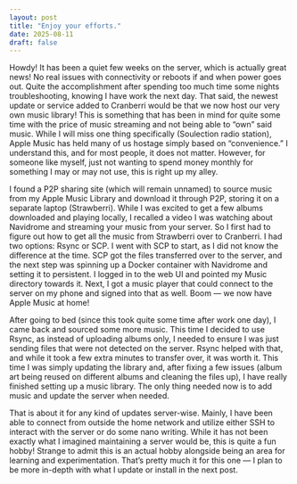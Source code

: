 ```yaml
---
layout: post 
title: "Enjoy your efforts." 
date: 2025-08-11 
draft: false
---
```

Howdy! It has been a quiet few weeks on the server, which is actually great news! No real issues with connectivity or reboots if and when power goes out. Quite the accomplishment after spending too much time some nights troubleshooting, knowing I have work the next day. That said, the newest update or service added to Cranberri would be that we now host our very own music library! This is something that has been in mind for quite some time with the price of music streaming and not being able to “own” said music. While I will miss one thing specifically (Soulection radio station), Apple Music has held many of us hostage simply based on “convenience.” I understand this, and for most people, it does not matter. However, for someone like myself, just not wanting to spend money monthly for something I may or may not use, this is right up my alley.

I found a P2P sharing site (which will remain unnamed) to source music from my Apple Music Library and download it through P2P, storing it on a separate laptop (Strawberri). While I was excited to get a few albums downloaded and playing locally, I recalled a video I was watching about Navidrome and streaming your music from your server. So I first had to figure out how to get all the music from Strawberri over to Cranberri. I had two options: Rsync or SCP. I went with SCP to start, as I did not know the difference at the time. SCP got the files transferred over to the server, and the next step was spinning up a Docker container with Navidrome and setting it to persistent. I logged in to the web UI and pointed my Music directory towards it. Next, I got a music player that could connect to the server on my phone and signed into that as well. Boom — we now have Apple Music at home!

After going to bed (since this took quite some time after work one day), I came back and sourced some more music. This time I decided to use Rsync, as instead of uploading albums only, I needed to ensure I was just sending files that were not detected on the server. Rsync helped with that, and while it took a few extra minutes to transfer over, it was worth it. This time I was simply updating the library and, after fixing a few issues (album art being reused on different albums and cleaning the files up), I have really finished setting up a music library. The only thing needed now is to add music and update the server when needed.

That is about it for any kind of updates server-wise. Mainly, I have been able to connect from outside the home network and utilize either SSH to interact with the server or do some nano writing. While it has not been exactly what I imagined maintaining a server would be, this is quite a fun hobby! Strange to admit this is an actual hobby alongside being an area for learning and experimentation. That’s pretty much it for this one — I plan to be more in-depth with what I update or install in the next post.
 


